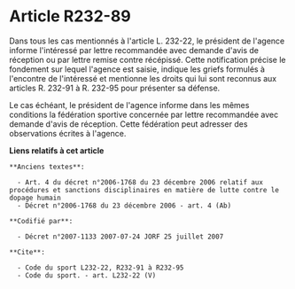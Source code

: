 # Article R232-89

Dans tous les cas mentionnés à l'article L. 232-22, le président de l'agence informe l'intéressé par lettre recommandée avec
demande d'avis de réception ou par lettre remise contre récépissé. Cette notification précise le fondement sur lequel
l'agence est saisie, indique les griefs formulés à l'encontre de l'intéressé et mentionne les droits qui lui sont reconnus
aux articles R. 232-91 à R. 232-95 pour présenter sa défense.

Le cas échéant, le président de l'agence informe dans les mêmes conditions la fédération sportive concernée par lettre
recommandée avec demande d'avis de réception. Cette fédération peut adresser des observations écrites à l'agence.

**Liens relatifs à cet article**

	**Anciens textes**:

	  - Art. 4 du décret n°2006-1768 du 23 décembre 2006 relatif aux procédures et sanctions disciplinaires en matière de lutte contre le dopage humain
	  - Décret n°2006-1768 du 23 décembre 2006 - art. 4 (Ab)

	**Codifié par**:

	  - Décret n°2007-1133 2007-07-24 JORF 25 juillet 2007

	**Cite**:

	  - Code du sport L232-22, R232-91 à R232-95
	  - Code du sport. - art. L232-22 (V)
